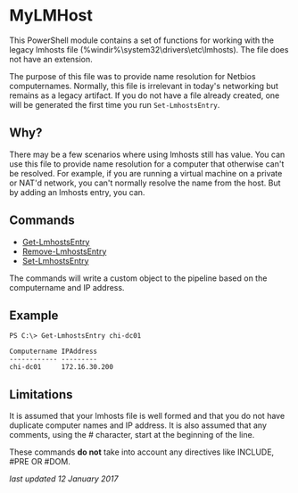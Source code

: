 # MyLMHost #

This PowerShell module contains a set of functions for working with the legacy lmhosts file (%windir%\system32\drivers\etc\lmhosts). The file does not have an extension.

The purpose of this file was to provide name resolution for Netbios computernames. Normally, this file is irrelevant in today's networking but remains as a legacy artifact. If you do not have a file already created, one will be generated the first time you run `Set-LmhostsEntry`.

## Why?
There may be a few scenarios where using lmhosts still has value. You can use this file to provide name resolution for a computer that otherwise can't be resolved. For example, if you are running a virtual machine on a private or NAT'd network, you can't normally resolve the name from the host. But by adding an lmhosts entry, you can.

## Commands

* [Get-LmhostsEntry](.\Docs\Get-LmHostsEntry.md)
* [Remove-LmhostsEntry](.\Docs\Remove-LmhostsEntry.md)
* [Set-LmhostsEntry](.\Docs\Set-LmhostsEntry.md)

The commands will write a custom object to the pipeline based on the computername and IP address.

## Example

    PS C:\> Get-LmhostsEntry chi-dc01

    Computername IPAddress
    ------------ ---------
    chi-dc01     172.16.30.200


## Limitations
It is assumed that your lmhosts file is well formed and that you do not have duplicate computer names and IP address. It is also assumed that any comments, using the # character, start at the beginning of the line.

These commands **do not** take into account any directives like INCLUDE, #PRE OR #DOM.

_last updated 12 January 2017_
